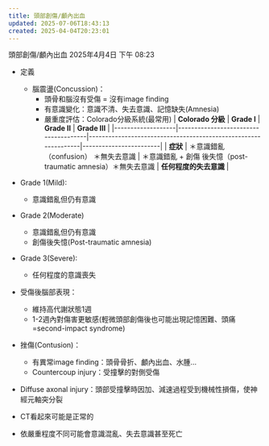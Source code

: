 ```yaml
---
title: 頭部創傷/顱內出血
updated: 2025-07-06T18:43:13
created: 2025-04-04T20:23:01
---
```


頭部創傷/顱內出血
2025年4月4日
下午 08:23
- 定義
  - 腦震盪(Concussion)：
    - 頭骨和腦沒有受傷 = 沒有image finding
    - 有意識變化：意識不清、失去意識、記憶缺失(Amnesia)
    - 嚴重度評估：Colorado分級系統(最常用)
| **Colorado 分級** | **Grade I**                          | **Grade II**                                                   | **Grade III**          |
|-------------------|--------------------------------------|----------------------------------------------------------------|------------------------|
| **症狀**          | ＊意識錯亂（confusion） ＊無失去意識 | ＊意識錯亂 + 創傷 後失憶（post-traumatic amnesia）＊無失去意識 | **任何程度的失去意識** |

- Grade 1(Mild):
  - 意識錯亂但仍有意識
- Grade 2(Moderate)
  - 意識錯亂但仍有意識
  - 創傷後失憶(Post-traumatic amnesia)
- Grade 3(Severe):
  - 任何程度的意識喪失
- 受傷後腦部表現：
  - 維持高代謝狀態1週
  - 1-2週內對傷害更敏感(輕微頭部創傷後也可能出現記憶困難、頭痛=second-impact syndrome)
- 挫傷(Contusion)：
  - 有異常image finding：頭骨骨折、顱內出血、水腫…
  - Countercoup injury：受撞擊的對側受傷
- Diffuse axonal injury：頭部受撞擊時因加、減速過程受到機械性損傷，使神經元軸突分裂
- CT看起來可能是正常的
- 依嚴重程度不同可能會意識混亂、失去意識甚至死亡

